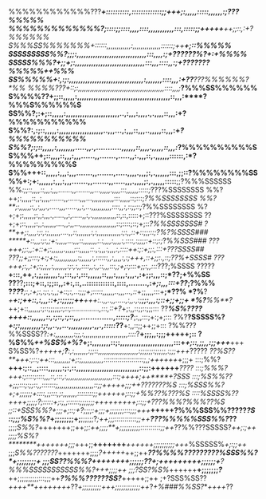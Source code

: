 %%%%%%%%%%%%???******+::::::::::,:::::::::::::;;+++;:,,,,,:::::,,,,,,:;*???%%%%%
%%%%%%%%%%%%%?;::::;;::::,,,,::::,,,,,,,,,,,:::,:::::;;+++++****++;;::,:+?%%%%%%
S%%%SS%%%%%%%+::::::,,,,,,,,,,,,:,,,,,,,,,,,,,,::::::;++**************+;::*%%%%%
SSSSSSSSS%%?*;;;:,,,,,,,,,,,,,,,,,,,,,,,,,,,,,,:::,,,,:;+*****??***????%?+:+%%%%
SSSSS%%%?+;;+;:,,,,,,,,,,,,,,,,,,,,,,,,,,,,,,:::,,,::::,,:;+**??*?????%%%%%++%%%
SS%%%%%+:,:;:,,,,,,,,,,,,,,,,,,,,,,,,,,,,,,,,:,,,,,,,::::,,,:+??***???%%%%%%?*%%
%%%%???+::;:,,,,,,,,,,,,,,,,,,,,,,,,,,,,,,,,,,,,,,,,,,,::::,,,;*****?%%%SS%%%%%%
S%%%%??+;;::,,,,,:,,,,,,,,,,,,,,,,,,,,,,,,,,,,,,,,,,,,,,,,::,,,:****?%%%S%%%%%%S
SS%%?;:+;::,,,,,:,,,,,,,,,,,,,,,,,,,,,,,..,:,,,:,,,,.,.,,,,::,,,:+**?%%%%%%%%%%%
S%%?:,:;::,,,,,:,,,,,,,,,,,,,,,,,,,..,,,...,:,,,::,,,..,,,,,::,,,:+*?%%%%%%%%%%%
S%%?;:;::,,,,,:,,,,,,,,.....,,.,...........,,,,,,::,,,,.,,,,,::,,,:*?%%%%%%%%%%S
S%%%++;::,,,,::,,,:,,,......,,.......,.....,,:.,,,::,.,,,,,,::::::,:*?%%%%%%%%%S
S%%+++::,,,,,:,,,:,,,.......,,.......,.....,,,,.,,,;:,.,,,,,,:::,;;::?%%%%%%%%SS
%%+:;+:,,,,,,:,,,:,,,.......,,.......,,.....,,,.,,,,;:,.,,,,,:::::**;;?%%%SSSSSS
%%*:;;::,,,,::,,,:,,,.......,,.......,,...,,,,,.,,,,:::,,,,,,:::::;*???%SSSSSSSS
%%?++;:,,,,,::,,:,,,,.......,,......,,,...,,,,,,,,,,,:::,,,,,::;:::;*?%%SSSSSSSS
%%?**;:,,,,,;:,,:,,,.,.....,,,......,,:,...,,,,,,,,,,::::,,:,::;;::;*?%%SSSSSSSS
%?+;+;:,,,,,;:,,:,,,.,.....,,:,.....,,:,.,,,,,,,,,,,,::,::,:::::+;::???%SSSSSSSS
??+;+;::,,,,;:,,:,,,,,,....,,:,,...,,,,,,,,,,,,,,,,,,::;::::;::;+;::*?%%SSSSSSS#
?**++;:,,,,:;:,:;,,,,,,....,,::,,,,,,,:,:,,,,,,,,,,,,:;:,,::+::;;;::;?%?%SSSS###
*****+::,,,:;:,;+:,,,,,...,,,::,,,,,,,:.:,,,,:,,,,:,::::,:;;;;:+::;:;*?%*%SSS###
???+++;;:,,:+::+;:,,,,,,.,,,,;::,,,,,::.,:,,,:,,,,:,::::++:;:+;;:,:::+???*SSSS##
???;;+;;:::;+:;+:;,,,,,,,,,,:;,,,,,:,::::::,,:,,,,:,:;+*++,::+;;:.,::;??%+*SSSS#
???*+++;:,,:+;:;,;,,:,,,,,,,:;:,:,,::::,,:,,::,,,:::,;+;:;:::+;;:,,:::*???;%SSSS
?????**+:::,++,:,;,;;,,,,:,,:::,,:,:::,,,,,,::,,,:,,,,:,,,.,:+;;:,,,::;*??;+%%SS
??**??**;:::;+::,:;;::,,:+:,::,..::::::::::::,::::,........,:*+;:,,,:::+??*;?%%%
?*??*?***;:,:+;:,:;:,:,,;+::;:,..:;;;+;:::::,,,,,,..,,,...,::*+;;,,,,:::+**;*??%
*?%**?*+**+:;++::,:,,,::+;:;;;;;++**+++:..,,..,,.....,:,,.,:;**;;:,,,:;::+;;+;;+
*%?**%%**?*++;+::,,,,,,:;::;;;;;*;:;::;:.............,:::,::+?*+;:,,::;;::;;;:::
??***%S%????++++::,,,,,,::,:;::,:;::,,,..............,:::::;?***;:,,:::;+:;+;:::
?%?**?SSSSS%?*+:;:,,,,,,,,,:;:,,..,,...,,,,,,,,,,.,,.,:::::*??**+:,,::;;++;;+:::
?%%???%%SSSS??*:+:,,,,,,,,,:;;,:,,,,,,,,,,,,,,,,,,,,,,::::*?**+;;;,,:;;;+++++;::
?%S%%*++%SS%+%?*+;:,,,,,,,,::;:,,,,,,,,,,,,,,,,,,,,,,,:::+*+;::,;;,,:;;+++***+++
S%SS%?*+++++;**?**:,:,,,,,,,:;;::,,,,,,,,,,,,,,,,,,,,:;;;;;;:;;;;;,:;;;+++*?????
*??%S??**+++:;::;++:::,,,,,,,;+;:;,,,,,,,,,,,::::::::::::::::::::;,;++++++*+;;;+
:::;%%?**+++:;::,,;::::,,,,,,:;:,::,,,,,,,,,,,,,,,,,,,,,,,,,,,::;;:++++++***????
:::;%%%?**+++:;::::;::::,,,::,:::,:,,,,,,,,,,,,,,,,,,,,,,,:::;++++;**++****+?SSS
:::;%S%%??**+;;;:::;:;;::,,:::::::;,,,,,,,,,,,,,,,,,,::;;+++++;;;++??**???*?*?%S
:::;%SSS%%?**+;+;;;;;;+::::,;;:::,;:,,,,,,,::::::::;;++++++;::;;+**%%?*?%??*?*%S
::::%SSSS%??*++++;;;;;?;:::::+;:;,;::::::;;;;;;;+++++++++;::;;+*???%%%?%%%*??*%S
;;::+SSS%%?*+;;;+;::;+?*;;;;:+*;;;+;;;;;;;:::;;;+++*****+++++**?%%%SSS%%?????*?S
::;;;%S%%?*+;;;;;;;;+;**;;;;;;?*;++;;;:::::::::::;;++******???%%%%%SSS%%?*??****
;;;;*S%%?*+++++++;;++;*;:++;;;;**+;;;;;;;;;;::::::::::;;++*??%%???SSSSS?*++;:;++
;;;;%S%?********+++++++;;;*+++;;**+++++++***++++++;;;;;;;;;;+++*%SSSSS%*+;:;;++*
;;;*S%%???????*+++++++;;;;*?+++++*++;;++*****??%%%%????????**?%SSS%%?*+;;;;;;;;+
;;;*SS??%%%?*++++++++;;;;;;??+;+++++++++;;;;;;+**?%%%SSSSSSSSSSS%%?***+++;;;;++*
;;;?SS?%S%*++++++**+;;;;;;;*?***++;;;;;;;;;;:::;;;++***?%%%??????SS?***+++++;;++
;+?SSS%SS??*++++**++++++++*??*+;;;;;;;;;+++;;;;;;;;;;;;++*?*+%###%%SS?***++++*??
```
